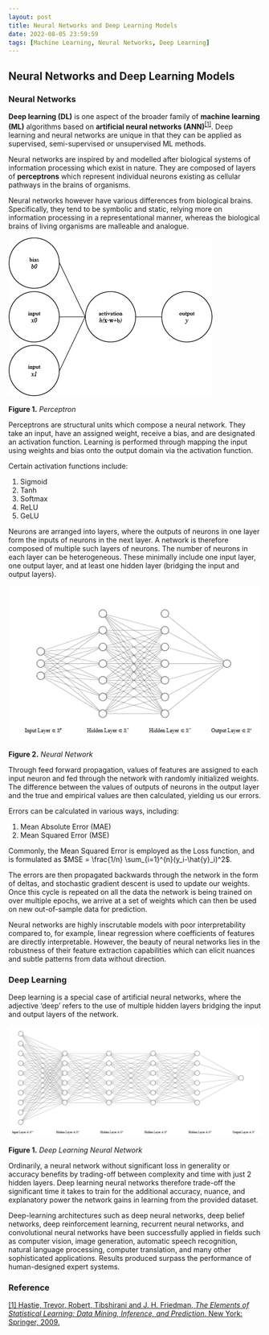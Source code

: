 ```yaml
---
layout: post
title: Neural Networks and Deep Learning Models
date: 2022-08-05 23:59:59
tags: [Machine Learning, Neural Networks, Deep Learning]
---
```

## Neural Networks and Deep Learning Models

### Neural Networks

**Deep learning (DL)** is one aspect of the broader family of  **machine learning (ML)** algorithms based on **artificial neural networks (ANN)**<sup>[[1]](https://www.amazon.com/Elements-Statistical-Learning-Prediction-Statistics/dp/0387848576)</sup>. Deep learning and neural networks are unique in that they can be applied as supervised, semi-supervised or unsupervised ML methods.

Neural networks are inspired by and modelled after biological systems of information processing which exist in nature. They are composed of layers of **perceptrons** which represent individual neurons existing as cellular pathways in the brains of organisms.

Neural networks however have various differences from biological brains. Specifically, they tend to be symbolic and static, relying more on information processing in a representational manner, whereas the biological brains of living organisms are malleable and analogue.

![Perceptron](/docs/assets/images/perceptron.png)

**Figure 1.** *Perceptron*

Perceptrons are structural units which compose a neural network. They take an input, have an assigned weight, receive a bias, and are designated an activation function. Learning is performed through mapping the input using weights and bias onto the output domain via the activation function.

Certain activation functions include:
1. Sigmoid
2. Tanh
3. Softmax
4. ReLU
5. GeLU

Neurons are arranged into layers, where the outputs of neurons in one layer form the inputs of neurons in the next layer. A network is therefore composed of multiple such layers of neurons. The number of neurons in each layer can be heterogeneous. These minimally include one input layer, one output layer, and at least one hidden layer (bridging the input and output layers).

![Neural Network](/docs/assets/images/nn.png)

**Figure 2.** *Neural Network*

Through feed forward propagation, values of features are assigned to each input neuron and fed through the network with randomly initialized weights. The difference between the values of outputs of neurons in the output layer and the true and empirical values are then calculated, yielding us our errors.

Errors can be calculated in various ways, including:
1. Mean Absolute Error (MAE)
2. Mean Squared Error (MSE)

Commonly, the Mean Squared Error is employed as the Loss function, and is formulated as $MSE = \frac{1/n} \sum_{i=1}^{n}(y_i-\hat{y}_i)^2$.

The errors are then propagated backwards through the network in the form of deltas, and stochastic gradient descent is used to update our weights. Once this cycle is repeated on all the data the network is being trained on over multiple epochs, we arrive at a set of weights which can then be used on new out-of-sample data for prediction.

Neural networks are highly inscrutable models with poor interpretability compared to, for example, linear regression where coefficients of features are directly interpretable. However, the beauty of neural networks lies in the robustness of their feature extraction capabilities which can elicit nuances and subtle patterns from data without direction.

### Deep Learning

Deep learning is a special case of artificial neural networks, where the adjective ‘deep’ refers to the use of multiple hidden layers bridging the input and output layers of the network.

![Deep Learning Neural Network](/docs/assets/images/dl.png)

**Figure 1.** *Deep Learning Neural Network*

Ordinarily, a neural network without significant loss in generality or accuracy benefits by trading-off between complexity and time with just 2 hidden layers. Deep learning neural networks therefore trade-off the significant time it takes to train for the additional accuracy, nuance, and explanatory power the network gains in learning from the provided dataset.

Deep-learning architectures such as deep neural networks, deep belief networks, deep reinforcement learning, recurrent neural networks, and convolutional neural networks have been successfully applied in fields such as computer vision, image generation, automatic speech recognition, natural language processing, computer translation, and many other sophisticated applications. Results produced surpass the performance of human-designed expert systems.

### Reference

[[1] Hastie, Trevor, Robert, Tibshirani and J. H. Friedman, *The Elements of Statistical Learning: Data Mining, Inference, and Prediction*. New York: Springer, 2009.](https://www.amazon.com/Elements-Statistical-Learning-Prediction-Statistics/dp/0387848576)
